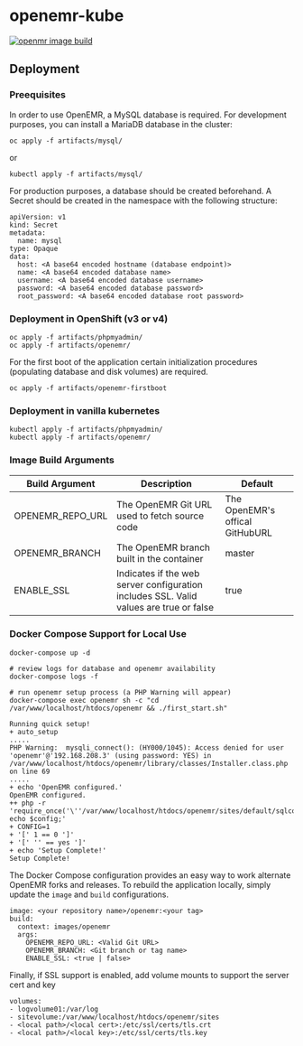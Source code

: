 # openemr-kube

[![openmr image build](https://quay.io/repository/openemr/openemr/status "openmr image build")](https://quay.io/repository/openemr/openemr)

## Deployment

### Preequisites

In order to use OpenEMR, a MySQL database is required.
For development purposes, you can install a MariaDB database in the cluster:
```
oc apply -f artifacts/mysql/
```
or
```
kubectl apply -f artifacts/mysql/
```

For production purposes, a database should be created beforehand.
A Secret should be created in the namespace with the following structure:
```
apiVersion: v1
kind: Secret
metadata:
  name: mysql
type: Opaque
data:
  host: <A base64 encoded hostname (database endpoint)>
  name: <A base64 encoded database name>
  username: <A base64 encoded database username>
  password: <A base64 encoded database password>
  root_password: <A base64 encoded database root password>
```

### Deployment in OpenShift (v3 or v4)

```
oc apply -f artifacts/phpmyadmin/
oc apply -f artifacts/openemr/
```

For the first boot of the application certain initialization procedures (populating database and disk volumes) are required.
```
oc apply -f artifacts/openemr-firstboot
```

### Deployment in vanilla kubernetes

```
kubectl apply -f artifacts/phpmyadmin/
kubectl apply -f artifacts/openemr/
```

### Image Build Arguments

| Build Argument | Description | Default |
| -------------- | ----------- | ------- |
| OPENEMR_REPO_URL | The OpenEMR Git URL used to fetch source code | The OpenEMR's offical GitHubURL |
| OPENEMR_BRANCH | The OpenEMR branch built in the container | master |
| ENABLE_SSL | Indicates if the web server configuration includes SSL. Valid values are true or false | true | 

### Docker Compose Support for Local Use
```
docker-compose up -d

# review logs for database and openemr availability
docker-compose logs -f 

# run openemr setup process (a PHP Warning will appear)
docker-compose exec openemr sh -c "cd /var/www/localhost/htdocs/openemr && ./first_start.sh"

Running quick setup!
+ auto_setup
.....
PHP Warning:  mysqli_connect(): (HY000/1045): Access denied for user 'openemr'@'192.168.208.3' (using password: YES) in /var/www/localhost/htdocs/openemr/library/classes/Installer.class.php on line 69
.....
+ echo 'OpenEMR configured.'
OpenEMR configured.
++ php -r 'require_once('\''/var/www/localhost/htdocs/openemr/sites/default/sqlconf.php'\''); echo $config;'
+ CONFIG=1
+ '[' 1 == 0 ']'
+ '[' '' == yes ']'
+ echo 'Setup Complete!'
Setup Complete!
```

The Docker Compose configuration provides an easy way to work alternate OpenEMR forks and releases. To rebuild the application locally, simply update the `image` and `build` configurations.

```
image: <your repository name>/openemr:<your tag>
build:
  context: images/openemr
  args:
    OPENEMR_REPO_URL: <Valid Git URL>
    OPENEMR_BRANCH: <Git branch or tag name>
    ENABLE_SSL: <true | false>
```

Finally, if SSL support is enabled, add volume mounts to support the server cert and key

```
volumes:
- logvolume01:/var/log
- sitevolume:/var/www/localhost/htdocs/openemr/sites
- <local path>/<local cert>:/etc/ssl/certs/tls.crt
- <local path>/<local key>:/etc/ssl/certs/tls.key
```
